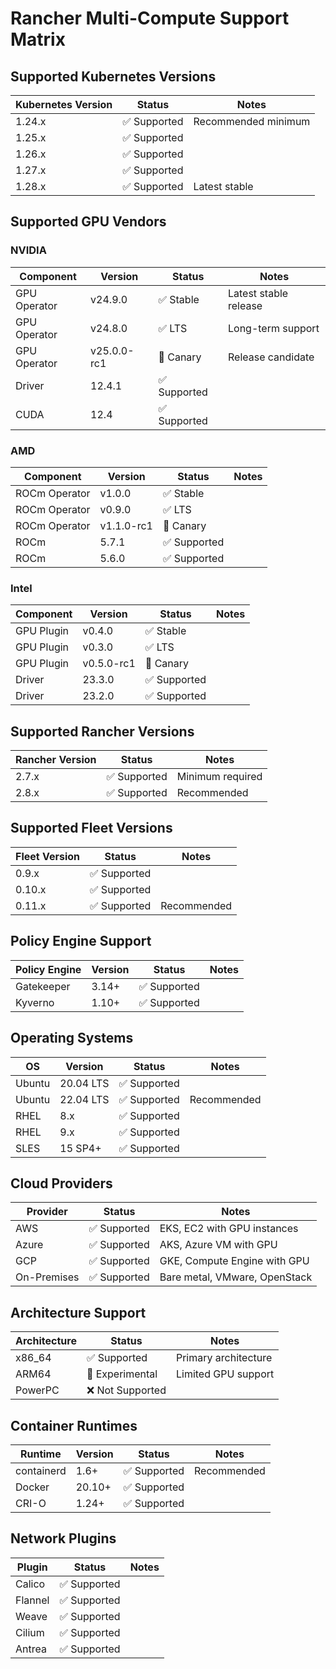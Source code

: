# Rancher Multi-Compute Support Matrix

## Supported Kubernetes Versions

| Kubernetes Version | Status | Notes |
|-------------------|--------|-------|
| 1.24.x | ✅ Supported | Recommended minimum |
| 1.25.x | ✅ Supported | |
| 1.26.x | ✅ Supported | |
| 1.27.x | ✅ Supported | |
| 1.28.x | ✅ Supported | Latest stable |

## Supported GPU Vendors

### NVIDIA

| Component | Version | Status | Notes |
|-----------|---------|--------|-------|
| GPU Operator | v24.9.0 | ✅ Stable | Latest stable release |
| GPU Operator | v24.8.0 | ✅ LTS | Long-term support |
| GPU Operator | v25.0.0-rc1 | 🧪 Canary | Release candidate |
| Driver | 12.4.1 | ✅ Supported | |
| CUDA | 12.4 | ✅ Supported | |

### AMD

| Component | Version | Status | Notes |
|-----------|---------|--------|-------|
| ROCm Operator | v1.0.0 | ✅ Stable | |
| ROCm Operator | v0.9.0 | ✅ LTS | |
| ROCm Operator | v1.1.0-rc1 | 🧪 Canary | |
| ROCm | 5.7.1 | ✅ Supported | |
| ROCm | 5.6.0 | ✅ Supported | |

### Intel

| Component | Version | Status | Notes |
|-----------|---------|--------|-------|
| GPU Plugin | v0.4.0 | ✅ Stable | |
| GPU Plugin | v0.3.0 | ✅ LTS | |
| GPU Plugin | v0.5.0-rc1 | 🧪 Canary | |
| Driver | 23.3.0 | ✅ Supported | |
| Driver | 23.2.0 | ✅ Supported | |

## Supported Rancher Versions

| Rancher Version | Status | Notes |
|----------------|--------|-------|
| 2.7.x | ✅ Supported | Minimum required |
| 2.8.x | ✅ Supported | Recommended |

## Supported Fleet Versions

| Fleet Version | Status | Notes |
|---------------|--------|-------|
| 0.9.x | ✅ Supported | |
| 0.10.x | ✅ Supported | |
| 0.11.x | ✅ Supported | Recommended |

## Policy Engine Support

| Policy Engine | Version | Status | Notes |
|---------------|---------|--------|-------|
| Gatekeeper | 3.14+ | ✅ Supported | |
| Kyverno | 1.10+ | ✅ Supported | |

## Operating Systems

| OS | Version | Status | Notes |
|----|---------|--------|-------|
| Ubuntu | 20.04 LTS | ✅ Supported | |
| Ubuntu | 22.04 LTS | ✅ Supported | Recommended |
| RHEL | 8.x | ✅ Supported | |
| RHEL | 9.x | ✅ Supported | |
| SLES | 15 SP4+ | ✅ Supported | |

## Cloud Providers

| Provider | Status | Notes |
|----------|--------|-------|
| AWS | ✅ Supported | EKS, EC2 with GPU instances |
| Azure | ✅ Supported | AKS, Azure VM with GPU |
| GCP | ✅ Supported | GKE, Compute Engine with GPU |
| On-Premises | ✅ Supported | Bare metal, VMware, OpenStack |

## Architecture Support

| Architecture | Status | Notes |
|--------------|--------|-------|
| x86_64 | ✅ Supported | Primary architecture |
| ARM64 | 🧪 Experimental | Limited GPU support |
| PowerPC | ❌ Not Supported | |

## Container Runtimes

| Runtime | Version | Status | Notes |
|---------|---------|--------|-------|
| containerd | 1.6+ | ✅ Supported | Recommended |
| Docker | 20.10+ | ✅ Supported | |
| CRI-O | 1.24+ | ✅ Supported | |

## Network Plugins

| Plugin | Status | Notes |
|--------|--------|-------|
| Calico | ✅ Supported | |
| Flannel | ✅ Supported | |
| Weave | ✅ Supported | |
| Cilium | ✅ Supported | |
| Antrea | ✅ Supported | |
